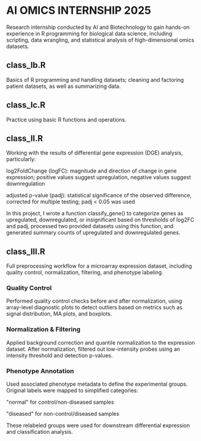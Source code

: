 # AI OMICS INTERNSHIP 2025

Research internship conducted by AI and Biotechnology to gain hands-on experience in R programming for biological data science, including scripting, data wrangling, and statistical analysis of high-dimensional omics datasets.

## class_Ib.R

Basics of R programming and handling datasets; cleaning and factoring patient datasets, as well as summarizing data.

## class_Ic.R

Practice using basic R functions and operations.

## class_II.R

Working with the results of differential gene expression (DGE) analysis, particularly:

  log2FoldChange (logFC): magnitude and direction of change in gene expression; positive values suggest upregulation, negative values suggest downregulation
  
  adjusted p-value (padj): statistical significance of the observed difference, corrected for multiple testing; padj < 0.05 was used
  
In this project, I wrote a function classify_gene() to categorize genes as upregulated, downregulated, or insignificant based on thresholds of log2FC and padj, processed two provided datasets using this function, and generated summary counts of upregulated and downregulated genes.
  
## class_III.R
Full preprocessing workflow for a microarray expression dataset, including quality control, normalization, filtering, and phenotype labeling.

### Quality Control
Performed quality control checks before and after normalization, using array-level diagnostic plots to detect outliers based on metrics such as signal distribution, MA plots, and boxplots.

### Normalization & Filtering

Applied background correction and quantile normalization to the expression dataset. After normalization, filtered out low-intensity probes using an intensity threshold and detection p-values.

### Phenotype Annotation

Used associated phenotype metadata to define the experimental groups. Original labels were mapped to simplified categories:

"normal" for control/non-diseased samples

"diseased" for non-control/diseased samples

These relabeled groups were used for downstream differential expression and classification analysis.
